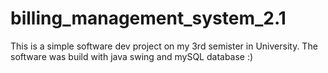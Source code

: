 # billing_management_system_2.1
This is a simple software dev project on my 3rd semister in University.
The software was build with java swing and mySQL database :)
